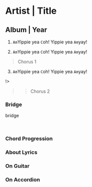 # Artist | Title
## Album | Year

1. `Am`Yippie yea `C`oh!
Yippie yea `Am`yay!

2. `Am`Yippie yea `C`oh!
Yippie yea `Am`yay!

> Chorus 1

3. `Am`Yippie yea `C`oh!
Yippie yea `Am`yay!

!>

>> Chorus 2

### Bridge
bridge



&nbsp;&nbsp;

### Chord Progression


### About Lyrics


### On Guitar


### On Accordion